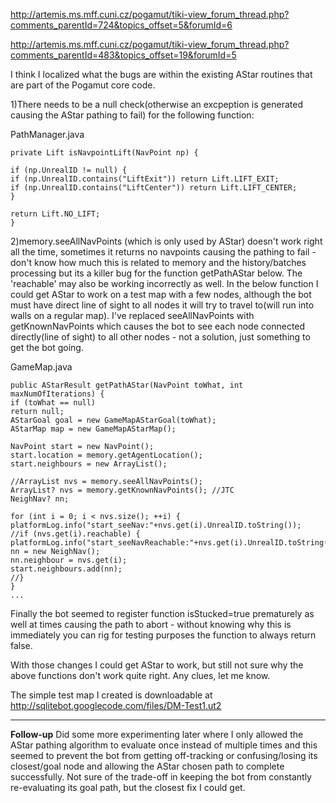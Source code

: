 http://artemis.ms.mff.cuni.cz/pogamut/tiki-view_forum_thread.php?comments_parentId=724&topics_offset=5&forumId=6

http://artemis.ms.mff.cuni.cz/pogamut/tiki-view_forum_thread.php?comments_parentId=483&topics_offset=19&forumId=5

I think I localized what the bugs are within the existing AStar routines that are part of the Pogamut core code.

1)There needs to be a null check(otherwise an excpeption is generated causing the AStar pathing to fail) for the following function:

PathManager.java

```
private Lift isNavpointLift(NavPoint np) {

if (np.UnrealID != null) {
if (np.UnrealID.contains("LiftExit")) return Lift.LIFT_EXIT;
if (np.UnrealID.contains("LiftCenter")) return Lift.LIFT_CENTER;
}

return Lift.NO_LIFT;
}
```

2)memory.seeAllNavPoints (which is only used by AStar) doesn't work right all the time, sometimes it returns no navpoints causing the pathing to fail - don't know how much this is related to memory and the history/batches processing but its a killer bug for the function getPathAStar below. The 'reachable' may also be working incorrectly as well. In the below function I could get AStar to work on a test map with a few nodes, although the bot must have direct line of sight to all nodes it will try to travel to(will run into walls on a regular map). I've replaced seeAllNavPoints with getKnownNavPoints which causes the bot to see each node connected directly(line of sight) to all other nodes - not a solution, just something to get the bot going.

GameMap.java
```
public AStarResult getPathAStar(NavPoint toWhat, int maxNumOfIterations) {
if (toWhat == null)
return null;
AStarGoal goal = new GameMapAStarGoal(toWhat);
AStarMap map = new GameMapAStarMap();

NavPoint start = new NavPoint();
start.location = memory.getAgentLocation();
start.neighbours = new ArrayList();

//ArrayList nvs = memory.seeAllNavPoints();
ArrayList? nvs = memory.getKnownNavPoints(); //JTC
NeighNav? nn;

for (int i = 0; i < nvs.size(); ++i) {
platformLog.info("start_seeNav:"+nvs.get(i).UnrealID.toString());
//if (nvs.get(i).reachable) {
platformLog.info("start_seeNavReachable:"+nvs.get(i).UnrealID.toString());
nn = new NeighNav();
nn.neighbour = nvs.get(i);
start.neighbours.add(nn);
//}
}
...
```

Finally the bot seemed to register function isStucked=true prematurely as well at times causing the path to abort - without knowing why this is immediately you can rig for testing purposes the function to always return false.

With those changes I could get AStar to work, but still not sure why the above functions don't work quite right. Any clues, let me know.

The simple test map I created is downloadable at http://sqlitebot.googlecode.com/files/DM-Test1.ut2


---


**Follow-up** Did some more experimenting later where I only allowed the AStar pathing algorithm to evaluate once instead of multiple times and this seemed to prevent the bot from getting off-tracking or confusing/losing its closest/goal node and allowing the AStar chosen path to complete successfully.  Not sure of the trade-off in keeping the bot from constantly re-evaluating its goal path, but the closest fix I could get.